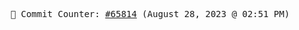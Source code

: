 <p align="center">
    <samp>
        📮 Commit Counter: <a href="https://github.com/Javascript-void0/Javascript-void0/commits/main">#65814</a> (August 28, 2023 @ 02:51 PM)
    </samp>
</p>